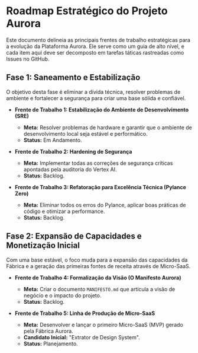 # Roadmap Estratégico do Projeto Aurora

Este documento delineia as principais frentes de trabalho estratégicas para a evolução da Plataforma Aurora. Ele serve como um guia de alto nível, e cada item aqui deve ser decomposto em tarefas táticas rastreadas como Issues no GitHub.

## Fase 1: Saneamento e Estabilização

O objetivo desta fase é eliminar a dívida técnica, resolver problemas de ambiente e fortalecer a segurança para criar uma base sólida e confiável.

* **Frente de Trabalho 1: Estabilização do Ambiente de Desenvolvimento (SRE)**
    * **Meta:** Resolver problemas de hardware e garantir que o ambiente de desenvolvimento local seja estável e performático.
    * **Status:** Em Andamento.

* **Frente de Trabalho 2: Hardening de Segurança**
    * **Meta:** Implementar todas as correções de segurança críticas apontadas pela auditoria do Vertex AI.
    * **Status:** Backlog.

* **Frente de Trabalho 3: Refatoração para Excelência Técnica (Pylance Zero)**
    * **Meta:** Eliminar todos os erros do Pylance, aplicar boas práticas de código e otimizar a performance.
    * **Status:** Backlog.

## Fase 2: Expansão de Capacidades e Monetização Inicial

Com uma base estável, o foco muda para a expansão das capacidades da Fábrica e a geração das primeiras fontes de receita através de Micro-SaaS.

* **Frente de Trabalho 4: Formalização da Visão (O Manifesto Aurora)**
    * **Meta:** Criar o documento `MANIFESTO.md` que articula a visão de negócio e o impacto do projeto.
    * **Status:** Backlog.

* **Frente de Trabalho 5: Linha de Produção de Micro-SaaS**
    * **Meta:** Desenvolver e lançar o primeiro Micro-SaaS (MVP) gerado pela Fábrica Aurora.
    * **Candidato Inicial:** "Extrator de Design System".
    * **Status:** Planejamento.